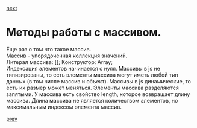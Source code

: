 <a href="05.md">next</a>

<h1>Методы работы с массивом.</h1>

<div>
Еще раз о том что такое массив.
<br/>
Массив - упорядоченная коллекция значений.
<br/>
Литерал массива: [];
Конструктор: Array;
<br/>
Индексация элементов начинается с нуля. Массивы в js не типизированы,
то есть элементы массива могут иметь любой тип данных (в том числе массив и объект).
Массивы в js динамические, то есть их размер может меняться.
Элементы массива разделяются запятыми.
У массива есть свойство length, которое возвращает длину массива.
Длина массива не является количеством элементов, но максимальным индексом элемента массив.
</div>

<a href="03.md">prev</a>
